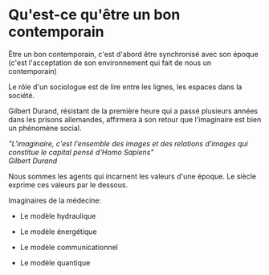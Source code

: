 # Qu'est-ce qu'être un bon contemporain

Être un bon contemporain, c'est d'abord être synchronisé avec son époque \(c'est l'acceptation de son environnement qui fait de nous un contemporain\)

Le rôle d'un sociologue est de lire entre les lignes, les espaces dans la société.

Gilbert Durand, résistant de la première heure qui a passé plusieurs années dans les prisons allemandes, affirmera à son retour que l'imaginaire est bien un phénomène social.

_"L'imaginaire, c'est l'ensemble des images et des relations d'images qui constitue le capital pensé d'Homo Sapiens"  
Gilbert Durand_

Nous sommes les agents qui incarnent les valeurs d'une époque. Le siècle exprime ces valeurs par le dessous.

Imaginaires de la médecine:

* Le modèle hydraulique

* Le modèle énergétique

* Le modèle communicationnel

* Le modèle quantique



